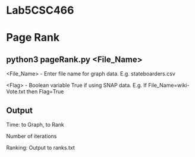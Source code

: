 # Lab5CSC466

# Page Rank

## python3 pageRank.py <File_Name> <Flag>

  <File_Name> - Enter file name for graph data. E.g. stateboarders.csv

  \<Flag\> - Boolean variable True if using SNAP data. 
           E.g. If File_Name=wiki-Vote.txt then Flag=True

## Output

  Time: to Graph, to Rank

  Number of iterations

  Ranking: Output to ranks.txt
